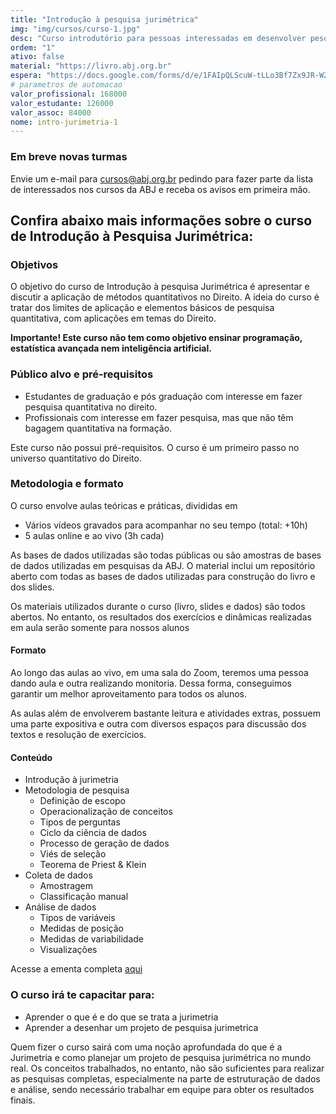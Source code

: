 ```yaml
---
title: "Introdução à pesquisa jurimétrica"
img: "img/cursos/curso-1.jpg"
desc: "Curso introdutório para pessoas interessadas em desenvolver pesquisas jurimétricas"
ordem: "1"
ativo: false
material: "https://livro.abj.org.br"
espera: "https://docs.google.com/forms/d/e/1FAIpQLScuW-tLLo3Bf7Zx9JR-WZ9waGHSRl9U1Gx6b3LUlW5f54tORw/viewform?usp=pp_url&entry.1918905423=Introdu%C3%A7%C3%A3o+%C3%A0+Pesquisa+Jurim%C3%A9trica"
# parametros de automacao
valor_profissional: 168000
valor_estudante: 126000
valor_assoc: 84000
nome: intro-jurimetria-1
---
```


### Em breve novas turmas

Envie um e-mail para cursos@abj.org.br pedindo para fazer parte da lista de interessados nos cursos da ABJ e receba os avisos em primeira mão.

## Confira abaixo mais informações sobre o curso de Introdução à Pesquisa Jurimétrica:

### Objetivos

O objetivo do curso de Introdução à pesquisa Jurimétrica é apresentar e discutir a aplicação de métodos quantitativos no Direito. A ideia do curso é tratar dos limites de aplicação e elementos básicos de pesquisa quantitativa, com aplicações em temas do Direito.

**Importante! Este curso não tem como objetivo ensinar programação, estatística avançada nem inteligência artificial.**

### Público alvo e pré-requisitos

-   Estudantes de graduação e pós graduação com interesse em fazer pesquisa quantitativa no direito.
-   Profissionais com interesse em fazer pesquisa, mas que não têm bagagem quantitativa na formação.

Este curso não possui pré-requisitos. O curso é um primeiro passo no universo quantitativo do Direito.

### Metodologia e formato

O curso envolve aulas teóricas e práticas, divididas em

-   Vários vídeos gravados para acompanhar no seu tempo (total: +10h)
-   5 aulas online e ao vivo (3h cada)

As bases de dados utilizadas são todas públicas ou são amostras de bases de dados utilizadas em pesquisas da ABJ. O material inclui um repositório aberto com todas as bases de dados utilizadas para construção do livro e dos slides.

Os materiais utilizados durante o curso (livro, slides e dados) são todos abertos. No entanto, os resultados dos exercícios e dinâmicas realizadas em aula serão somente para nossos alunos

#### Formato

Ao longo das aulas ao vivo, em uma sala do Zoom, teremos uma pessoa dando aula e outra realizando monitoria. Dessa forma, conseguimos garantir um melhor aproveitamento para todos os alunos.

As aulas além de envolverem bastante leitura e atividades extras, possuem uma parte expositiva e outra com diversos espaços para discussão dos textos e resolução de exercícios.

#### Conteúdo

- Introdução à jurimetria
- Metodologia de pesquisa
    - Definição de escopo
    - Operacionalização de conceitos
    - Tipos de perguntas
    - Ciclo da ciência de dados
    - Processo de geração de dados
    - Viés de seleção
    - Teorema de Priest & Klein
- Coleta de dados
    - Amostragem
    - Classificação manual
- Análise de dados
    - Tipos de variáveis
    - Medidas de posição
    - Medidas de variabilidade
    - Visualizações

Acesse a ementa completa <a href="https://docs.google.com/document/d/1pHF1qUjupkkPQYrHgySC1y3qyVKoERETdDbs1t_Aruc/edit?usp=sharing" target="_blank">aqui </a>

### O curso irá te capacitar para:

- Aprender o que é e do que se trata a jurimetria
- Aprender a desenhar um projeto de pesquisa jurimetrica

Quem fizer o curso sairá com uma noção aprofundada do que é a Jurimetria e como planejar um projeto de pesquisa jurimétrica no mundo real. Os conceitos trabalhados, no entanto, não são suficientes para realizar as pesquisas completas, especialmente na parte de estruturação de dados e análise, sendo necessário trabalhar em equipe para obter os resultados finais.


